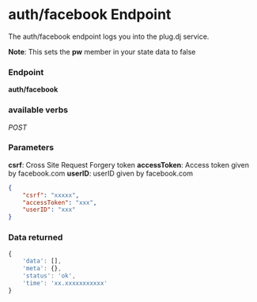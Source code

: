 # auth/facebook Endpoint

The auth/facebook endpoint logs you into the plug.dj service.

**Note**: This sets the **pw** member in your state data to false

### Endpoint

**auth/facebook**

### available verbs

_POST_

### Parameters

**csrf**: Cross Site Request Forgery token
**accessToken**: Access token given by facebook.com
**userID**: userID given by facebook.com

```json
{
    "csrf": "xxxxx",
    "accessToken": "xxx", 
    "userID": "xxx"
}
```

### Data returned

```js
{
    'data': [],
    'meta': {},
    'status': 'ok',
    'time': 'xx.xxxxxxxxxxx'
}
```